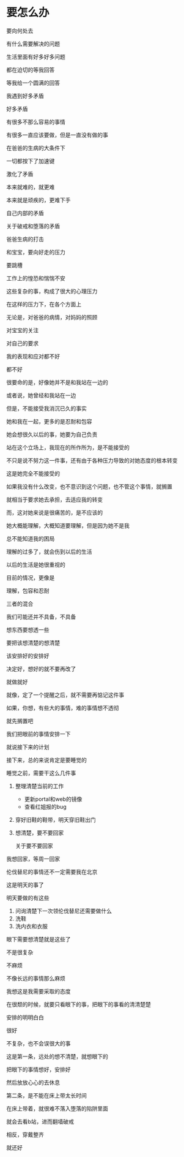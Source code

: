 # 要怎么办

要向何处去

有什么需要解决的问题



生活里面有好多好多问题

都在迫切的等我回答

等我给一个圆满的回答



我遇到好多矛盾

好多矛盾



有很多不那么容易的事情

有很多一直应该要做，但是一直没有做的事



在爸爸的生病的大条件下

一切都按下了加速键



激化了矛盾

本来就难的，就更难

本来就是顽疾的，更难下手



自己内部的矛盾

关于破戒和堕落的矛盾



爸爸生病的打击



和宝宝，要向好走的压力

要跳槽

工作上的惶恐和惴惴不安



这些复杂的事，构成了很大的心理压力

在这样的压力下，在各个方面上

无论是，对爸爸的病情，对妈妈的照顾

对宝宝的关注

对自己的要求

我的表现和应对都不好



都不好



很要命的是，好像她并不是和我站在一边的

或者说，她曾经和我站在一边

但是，不能接受我消沉已久的事实

她和我在一起，更多的是忍耐和包容

她会想很久以后的事，她要为自己负责

站在这个立场上，我现在的所作所为，是不能接受的



不只是说不努力这一件事，还有由于各种压力导致的对她态度的根本转变

这是她完全不能接受的

如果我没有什么改变，也不意识到这个问题，也不管这个事情，就搁置

就相当于要求她去承担，去适应我的转变

而，这对她来说是很痛苦的，是不应该的



她大概能理解，大概知道要理解，但是因为她不是我

总不能知道我的困局



理解的过多了，就会伤到以后的生活

以后的生活是她很重视的

目前的情况，更像是

理解，包容和忍耐

三者的混合



我们可能还并不具备，不具备



想东西要想透一些



要把该想清楚的想清楚

该安排好的安排好

决定好，想好的就不要再改了

就做就好



就像，定了一个提醒之后，就不需要再惦记这件事



如果，你想，有些大的事情，难的事情想不透彻

就先搁置吧



我们把眼前的事情安排一下

就说接下来的计划



接下来，总的来说肯定是要睡觉的



睡觉之前，需要干这么几件事

1. 整理清楚当前的工作

   + 更新portal和web的镜像
   + 查看红姐报的bug

2. 穿好旧鞋的鞋带，明天穿旧鞋出门

3. 想清楚，要不要回家

   关于要不要回家

我想回家，等周一回家

伦伐替尼的事情还不一定需要我在北京

这是明天的事了



明天要做的有这些

1. 问询清楚下一次领伦伐替尼还需要做什么
2. 洗鞋
3. 洗内衣和衣服





眼下需要想清楚就是这些了

不是很复杂

不麻烦

不像长远的事情那么麻烦



我想这是我需要采取的态度



在很颓的时候，就要只看眼下的事，把眼下的事看的清清楚楚

安排的明明白白

很好



不复杂，也不会误很大的事



这是第一条，远处的想不清楚，就想眼下的

把眼下的事情想好，安排好

然后放放心心的去休息





第二条，是不能在床上带太长时间

在床上带着，就很难不落入堕落的陷阱里面

就会去看b站，进而翻墙破戒

相反，穿戴整齐

就还好